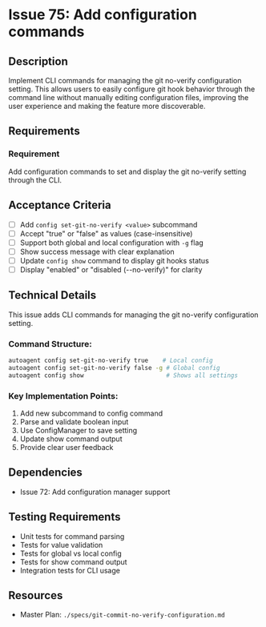 # Issue 75: Add configuration commands

## Description
Implement CLI commands for managing the git no-verify configuration setting. This allows users to easily configure git hook behavior through the command line without manually editing configuration files, improving the user experience and making the feature more discoverable.

## Requirements

### Requirement
Add configuration commands to set and display the git no-verify setting through the CLI.

## Acceptance Criteria
- [ ] Add `config set-git-no-verify <value>` subcommand
- [ ] Accept "true" or "false" as values (case-insensitive)
- [ ] Support both global and local configuration with `-g` flag
- [ ] Show success message with clear explanation
- [ ] Update `config show` command to display git hooks status
- [ ] Display "enabled" or "disabled (--no-verify)" for clarity

## Technical Details
This issue adds CLI commands for managing the git no-verify configuration setting.

### Command Structure:
```bash
autoagent config set-git-no-verify true    # Local config
autoagent config set-git-no-verify false -g # Global config
autoagent config show                       # Shows all settings
```

### Key Implementation Points:
1. Add new subcommand to config command
2. Parse and validate boolean input
3. Use ConfigManager to save setting
4. Update show command output
5. Provide clear user feedback

## Dependencies
- Issue 72: Add configuration manager support

## Testing Requirements
- Unit tests for command parsing
- Tests for value validation
- Tests for global vs local config
- Tests for show command output
- Integration tests for CLI usage

## Resources
- Master Plan: `./specs/git-commit-no-verify-configuration.md`
